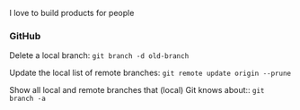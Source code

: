 I love to build products for people

### GitHub

Delete a local branch:
```git branch -d old-branch```

Update the local list of remote branches:
```git remote update origin --prune```

Show all local and remote branches that (local) Git knows about::
```git branch -a```
